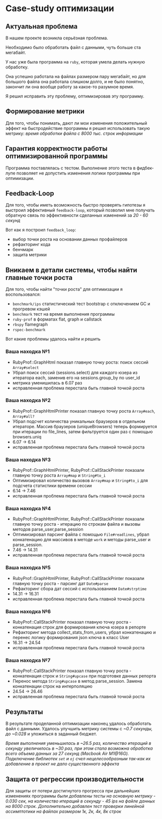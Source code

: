 # Case-study оптимизации

## Актуальная проблема
В нашем проекте возникла серьёзная проблема.

Необходимо было обработать файл с данными, чуть больше ста мегабайт.

У нас уже была программа на `ruby`, которая умела делать нужную обработку.

Она успешно работала на файлах размером пару мегабайт, но для большого файла она работала слишком долго, и не было понятно, закончит ли она вообще работу за какое-то разумное время.

Я решил исправить эту проблему, оптимизировав эту программу.

## Формирование метрики
Для того, чтобы понимать, дают ли мои изменения положительный эффект на быстродействие программы я решил использовать такую метрику: *время обработки файла с 8000 тыс. строк информации*

## Гарантия корректности работы оптимизированной программы
Программа поставлялась с тестом. Выполнение этого теста в фидбек-лупе позволяет не допустить изменения логики программы при оптимизации.

## Feedback-Loop
Для того, чтобы иметь возможность быстро проверять гипотезы я выстроил эффективный `feedback-loop`, который позволил мне получать обратную связь по эффективности сделанных изменений за *20 - 60 секунд*

Вот как я построил `feedback_loop`:
- выбор точки роста на основании данных профайлеров
- рефакторинг кода
- бенчмарк
- защита метрики
## Вникаем в детали системы, чтобы найти главные точки роста
Для того, чтобы найти "точки роста" для оптимизации я воспользовался:
- `benchmark/ips` статистический тест bootstrap с отключением GC и прогревом кэшей
- `benchmark` тест на время выполнения программы
- `ruby-prof` в форматах flat, graph и callstack
- `rbspy` flamegraph
- `rspec-benchmark`

Вот какие проблемы удалось найти и решить

### Ваша находка №1
- RubyProf::GraphHtml показал главную точку роста: поиск сессий `Array#select`
- Убрал поиск сессий (sessions.select) для каждого юзера из итератора each, заменив его на sessions.group_by по user_id
- метрика уменишилась в 6.07 раз
- исправленная проблема перестала быть главной точкой роста

### Ваша находка №2
- RubyProf::GraphHtmlPrinter показал главную точку роста `Array#each`, `Array#all?`
- Убрал подсчет количества уникальных браузеров в отдельном итераторе. Массив браузеров (uniqueBrowsers) теперь формируется при итерации по file_lines, затем фильтруется один раз с помощью browsers.uniq
- 6.07 -> 6.14
- исправленная проблема перестала быть главной точкой роста

### Ваша находка №3
- RubyProf::GraphHtmlPrinter, RubyProf::CallStackPrinter показали главную точку роста `Array#map` и `String#to_i`
- Оптимизировал количество вызовов `Array#map` и `String#to_i` для подсчета статистики времени сессии
- 6.14 -> 7.46
- исправленная проблема перестала быть главной точкой роста

### Ваша находка №4
- RubyProf::GraphHtmlPrinter, RubyProf::CallStackPrinter показали главную точку роста - итерацию по строкам файла и вызовы методов parse_user,parse_session
- Оптимизировал парсинг файла с помощью `File#readlines`, убрал конкатенацию для массивов в методе `work` и методы parse_user и parse_session.
- 7.46 -> 14.31
- исправленная проблема перестала быть главной точкой роста

### Ваша находка №5
- RubyProf::GraphHtmlPrinter, RubyProf::CallStackPrinter показали главную точку роста - парсинг дат `Date#parse`
- Рефакторинг сбора дат сессий с использованием `Date#strptime`
- 14.31 -> 16.31
- исправленная проблема перестала быть главной точкой роста

### Ваша находка №6
- RubyProf::CallStackPrinter показал главную точку роста - конкатенация строк для формирования ключа юзера в репорте
- Рефакторинг метода collect_stats_from_users, убрал конкатенацию и перенес логику формирования json ключа в класс User
- 16.31 -> 24.54
- исправленная проблема перестала быть главной точкой роста

### Ваша находка №7
- RubyProf::CallStackPrinter показал главную точку роста - конкатенация строк и `String#upcase` при подготовке данных репорта
- Перенос метода `String#upcase` в метод parse_session. Замена конкатенации строк на интерполяцию
- 24.54 -> 26.46
- исправленная проблема перестала быть главной точкой роста

## Результаты
В результате проделанной оптимизации наконец удалось обработать файл с данными.
Удалось улучшить метрику системы с *~0.7 секунды, до ~0.028* и уложиться в заданный бюджет.

*Время выполнения уменьшилась в ~26.5 раз, количество итераций в секунду увеличилось в ~30 раз, при этом стала возможна обработка всего объема данных за 27 секунд (Macbook Air M1@16G). Подключение библиотек `set` и `oj` счел нецелесообразным так-как их добавление в проект не дало существенного эффекта*

## Защита от регрессии производительности
Для защиты от потери достигнутого прогресса при дальнейших изменениях программы *были добавлены тесты на основную метрику - 0.030 сек, на количество итераций в секунду - 45 ips на файле данных на 8000 строк. Дополнительно добавлен тест проверки линейной ассимптотики на файлах размером 1к, 2к, 4к, 8к строк*


